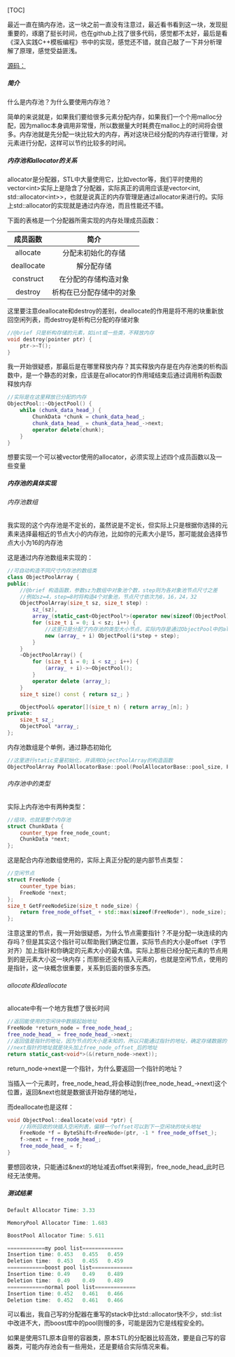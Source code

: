 [TOC]

最近一直在搞内存池，这一块之前一直没有注意过，最近看书看到这一块，发现挺重要的，琢磨了挺长时间，也在github上找了很多代码，感觉都不太好，最后是看《深入实践C++模板编程》书中的实现，感觉还不错，就自己敲了一下并分析理解了原理，感觉受益匪浅。

[源码：](https://github.com/seasona/ObjectPool)

##### 简介

什么是内存池？为什么要使用内存池？

简单的来说就是，如果我们要给很多元素分配内存，如果我们一个个用malloc分配，因为malloc本身调用非常慢，所以数据量大时耗费在malloc上的时间将会很多。内存池就是先分配一块比较大的内存，再对这块已经分配的内存进行管理，对元素进行分配，这样可以节约比较多的时间。

##### 内存池和allocator的关系

allocator是分配器，STL中大量使用它，比如vector等，我们平时使用的vector<int\>实际上是隐含了分配器，实际真正的调用应该是vector<int, std::allocator<int\>>，也就是说真正的内存管理是通过allocator来进行的。实际上std::allocator的实现就是通过内存池，而且性能还不错。

下面的表格是一个分配器所需实现的内存处理成员函数：

|  成员函数  |           简介           |
| :--------: | :----------------------: |
|  allocate  |    分配未初始化的存储    |
| deallocate |        解分配存储        |
| construct  |   在分配的存储构造对象   |
|  destroy   | 析构在已分配存储中的对象 |

这里要注意deallocate和destroy的差别，deallocate的作用是将不用的块重新放回空闲列表，而destroy是析构已分配的存储对象

```c++
//@brief 只是析构存储的元素，如int或一些类，不释放内存
void destroy(pointer ptr) {
	ptr->~T();
}
```

我一开始很疑惑，那最后是在哪里释放内存？其实释放内存是在内存池类的析构函数中，是一个静态的对象，应该是在allocator的作用域结束后通过调用析构函数释放内存

```c++
//实际是在这里释放已分配的内存
ObjectPool::~ObjectPool() {
	while (chunk_data_head_) {
		ChunkData *chunk = chunk_data_head_;
		chunk_data_head_ = chunk_data_head_->next;
		operator delete(chunk);
	}
}
```

想要实现一个可以被vector使用的allocator，必须实现上述四个成员函数以及一些变量

##### 内存池的具体实现

###### 内存池数组

我实现的这个内存池是不定长的，虽然说是不定长，但实际上只是根据你选择的元素来选择最相近的节点大小的内存池，比如你的元素大小是15，那可能就会选择节点大小为16的内存池

这是通过内存池数组来实现的：

```c++
//可自动构造不同尺寸内存池的数组类
class ObjectPoolArray {
public:
	//@brief 构造函数，参数sz为数组中对象池个数，step则为各对象池节点尺寸之差
	//例如sz=4，step=8时将构造4个对象池，节点尺寸依次为8，16，24，32
	ObjectPoolArray(size_t sz, size_t step) :
		sz_(sz),
		array_(static_cast<ObjectPool*>(operator new(sizeof(ObjectPool)*sz_))) {
		for (size_t i = 0; i < sz; i++) {
			//这里只是分配了内存池的类型大小节点，实际内存是通过ObjectPool中的allocate来分配的
			new (array_ + i) ObjectPool(i*step + step);
		}
	}
	~ObjectPoolArray() {
		for (size_t i = 0; i < sz_; i++) {
			(array_ + i)->~ObjectPool();
		}
		operator delete (array_);
	}
	size_t size() const { return sz_; }

	ObjectPool& operator[](size_t n) { return array_[n]; }
private:
	size_t sz_;
	ObjectPool *array_;
};
```

内存池数组是个单例，通过静态初始化

```c++
//这里进行static变量初始化，并调用ObjectPoolArray的构造函数
ObjectPoolArray PoolAllocatorBase::pool(PoolAllocatorBase::pool_size, PoolAllocatorBase::align);
```

###### 内存池中的类型

实际上内存池中有两种类型：

```c++
//组块，也就是整个内存池
struct ChunkData {
	counter_type free_node_count;
	ChunkData *next;
};
```

这是配合内存池数组使用的，实际上真正分配的是内部节点类型：

```c++
//空闲节点
struct FreeNode {
	counter_type bias;
	FreeNode *next;
};
size_t GetFreeNodeSize(size_t node_size) {
	return free_node_offset_ + std::max(sizeof(FreeNode*), node_size);
};
```

注意这里的节点，我一开始很疑惑，为什么节点需要指针？不是分配一块连续的内存吗？但是其实这个指针可以帮助我们确定位置，实际节点的大小是offset（字节对齐）加上指针和你确定的元素大小的最大值。实际上那些已经分配元素的节点用到的是元素大小这一块内存；而那些还没有插入元素的，也就是空闲节点，使用的是指针，这一块概念很重要，关系到后面的很多东西。

###### allocate和deallocate

allocate中有一个地方我想了很长时间

```c++
//返回能使用的空闲块中数据起始地址
FreeNode *return_node = free_node_head_;
free_node_head_ = free_node_head_->next;
//返回值是指针的地址，因为节点的大小是未知的，所以只能通过指针的地址，确定存储数据的位置
//next指针的地址就是块头加上free_node_offset_后的地址
return static_cast<void*>(&(return_node->next));
```

return_node->next是一个指针，为什么要返回一个指针的地址？

当插入一个元素时，free_node_head\_将会移动到(free_node_head_->next)这个位置，返回&next也就是数据该开始存储的地址，

而deallocate也是这样：

```c++
void ObjectPool::deallocate(void *ptr) {
	//将所回收的块插入空闲列表，偏移一个offset可以到下一空闲块的块头地址
	FreeNode *f = ByteShift<FreeNode>(ptr, -1 * free_node_offset_);
	f->next = free_node_head_;
	free_node_head_ = f;
}
```

要想回收块，只能通过&next的地址减去offset来得到，free_node_head_此时已经无法使用。

##### 测试结果

```c++
Default Allocator Time: 3.33

MemoryPool Allocator Time: 1.683

BoostPool Allocator Time: 5.611

============my pool list=============
Insertion time: 0.453   0.455   0.459
Deletion time:  0.453   0.455   0.459
============boost pool list=============
Insertion time: 0.49    0.49    0.489
Deletion time:  0.49    0.49    0.489
============normal pool list=============
Insertion time: 0.452   0.461   0.466
Deletion time:  0.452   0.461   0.466
```

可以看出，我自己写的分配器在重写的stack中比std::allocator快不少，std::list中改进不大，而boost库中的pool则慢的多，可能是因为它是线程安全的。

如果是使用STL原本自带的容器类，原本STL的分配器比较高效，要是自己写的容器类，可能内存池会有一些用处，还是要结合实际情况来看。
